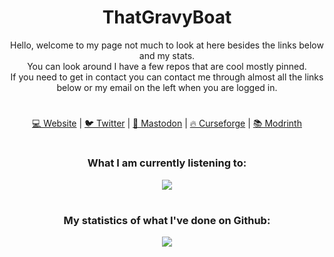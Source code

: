 <h1 align="center">ThatGravyBoat</h1>
<p align="center">
Hello, welcome to my page not much to look at here besides the links below and my stats. 
<br>
You can look around I have a few repos that are cool mostly pinned. 
<br>
If you need to get in contact you can contact me through almost all the links below or my email on the left when you are logged in.
</p>
<h1 align="center"></h1>
<p align="center">
  <a href="https://thatgravyboat.tech">💻 Website</a>
  |
  <a href="https://twitter.com/thatgravyboat">🐦 Twitter</a>
  |
  <a href="https://thatgravyboat.tech/@gravy">💬 Mastodon</a>
  |
  <a href="https://www.curseforge.com/members/thatgravyboat/projects">🔥 Curseforge</a>
  |
  <a href="https://modrinth.com/user/ThatGravyBoat">📚 Modrinth</a>
</p>
<h1 align="center"></h1>
<h3 align="center">What I am currently listening to:</h3>
<p align="center">
  <img src="https://spotify-github-profile.vercel.app/api/view.svg?uid=0o7l6ki4nbj69g9vvf0zojdi5&cover_image=true&theme=novatorem&show_offline=true&background_color=000000&bar_color=51d700&bar_color_cover=false"/>
</p>
<h1 align="center"></h1>
<h3 align="center">My statistics of what I've done on Github:</h3>
<p align="center">
  <img src="https://github-readme-stats.vercel.app/api?username=thatgravyboat&show_icons=true&theme=transparent&text_color=ffffff&icon_color=ffffff&border_color=ffffff&title_color=ffffff&hide_title=true"/>
  <br>
</p>

